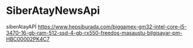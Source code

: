 # SiberAtayNewsApi
siberAtayAPİ
https://www.hepsiburada.com/biggamex-gm32-intel-core-i5-3470-16-gb-ram-512-ssd-4-gb-rx550-freedos-masaustu-bilgisayar-pm-HBC00002PK4C7
